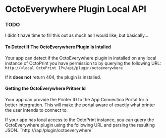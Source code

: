 # OctoEverywhere Plugin Local API

### TODO

I didn't have time to fill this out as much as I would like, but basically...

#### To Detect If The OctoEverywhere Plugin Is Intalled

Your app can detect if the OctoEverywhere plugin in installed on any local instance of OctoPrint you have permission to by querying the following URL:
`http://<local OctoPrint IP>/api/plugin/octoeverywhere`

If it **does not** return 404, the plugin is installed.

#### Getting the OctoEverywhere Pritner Id 

Your app can provide the Printer ID to the App Connection Portal for a better intergration. This will make the portal aware of exactly what printer the user intends to connect to.

If your app has local access to the OctoPrint instance, you can query the OctoEverywhere plugin using the following URL and parsing the resulting JSON.
``http://<local OctoPrint IP>/api/plugin/octoeverywhere`
